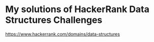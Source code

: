 # My solutions of HackerRank Data Structures Challenges

https://www.hackerrank.com/domains/data-structures